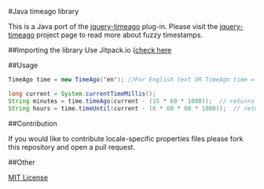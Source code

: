 #Java timeago library

This is a Java port of the [jquery-timeago](https://github.com/rmm5t/jquery-timeago) plug-in.  Please visit the [jquery-timeago](http://rmm5t.github.com/jquery-timeago/) project page to read more about fuzzy timestamps.

##Importing the library
Use Jitpack.io ([check here](https://jitpack.io/#Kinnonii/java-timeago/timeago-1.1.0)

##Usage

```java
TimeAgo time = new TimeAgo('en'); //For English text OR TimeAgo time = new TimeAgo('es') for Spanish text

long current = System.currentTimeMillis();
String minutes = time.timeAgo(current - (15 * 60 * 1000));	// returns "15 minutes ago"
String hours = time.timeUntil(current - (6 * 60 * 60 * 1000));	// returns "6 hours from now"
```


##Contribution

If you would like to contribute locale-specific properties files please fork this repository and open a pull request.

##Other

[MIT License](http://www.opensource.org/licenses/mit-license.html)
